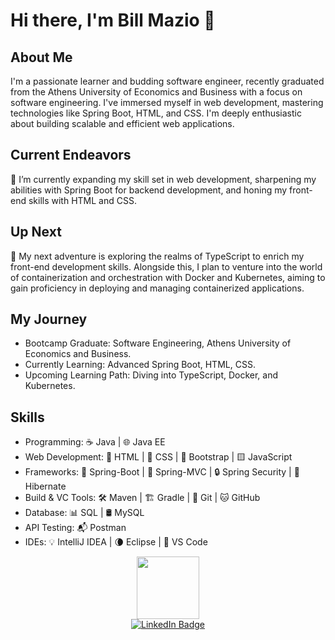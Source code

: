 # Hi there, I'm Bill Mazio 👋

## About Me
I'm a passionate learner and budding software engineer, recently graduated from the Athens University of Economics and Business with a focus on software engineering. I've immersed myself in web development, mastering technologies like Spring Boot, HTML, and CSS. I'm deeply enthusiastic about building scalable and efficient web applications.

## Current Endeavors
🌱 I’m currently expanding my skill set in web development, sharpening my abilities with Spring Boot for backend development, and honing my front-end skills with HTML and CSS. 

## Up Next
🚀 My next adventure is exploring the realms of TypeScript to enrich my front-end development skills. Alongside this, I plan to venture into the world of containerization and orchestration with Docker and Kubernetes, aiming to gain proficiency in deploying and managing containerized applications.

## My Journey
- Bootcamp Graduate: Software Engineering, Athens University of Economics and Business.
- Currently Learning: Advanced Spring Boot, HTML, CSS.
- Upcoming Learning Path: Diving into TypeScript, Docker, and Kubernetes.

## Skills
- Programming: ☕️ Java | 🌐 Java EE  
- Web Development: 📄 HTML | 🎨 CSS | 🥾 Bootstrap | 🟨 JavaScript  
- Frameworks: 🍃 Spring-Boot | 🌿 Spring-MVC | 🔒 Spring Security | 🐻 Hibernate  
- Build & VC Tools: 🛠️ Maven | 🏗️ Gradle | 📁 Git | 🐱 GitHub  
- Database: 📊 SQL | 🛢️ MySQL  
- API Testing: 📬 Postman  
- IDEs: 💡 IntelliJ IDEA | 🌘 Eclipse | 🔵 VS Code
<!-- - 🌎: **[<span style="color: green; font-weight: bold;">Upwork</span>](https://www.upwork.com/freelancers/~01f86a9f83d226c5cf?viewMode=1)** -->





<div id="header" align="center">
  <img src="https://media.giphy.com/media/M9gbBd9nbDrOTu1Mqx/giphy.gif" width="100"/>
  <br>
  <a href="https://www.linkedin.com/in/vasileiosmaziotis?lipi=urn%3Ali%3Apage%3Ad_flagship3_profile_view_base_contact_details%3Bq7Rk7A%2F0TXCdDZI%2B9Q29yw%3D%3D">
    <img src="https://img.shields.io/badge/LinkedIn-blue?style=for-the-badge&logo=linkedin&logoColor=white" alt="LinkedIn Badge"/>
  </a>
</div>






 

